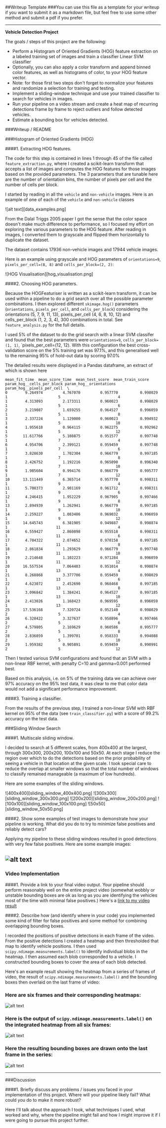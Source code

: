 ##Writeup Template
###You can use this file as a template for your writeup if you want to submit it as a markdown file, but feel free to use some other method and submit a pdf if you prefer.

---

**Vehicle Detection Project**

The goals / steps of this project are the following:

* Perform a Histogram of Oriented Gradients (HOG) feature extraction on a labeled training set of images and train a classifier Linear SVM classifier
* Optionally, you can also apply a color transform and append binned color features, as well as histograms of color, to your HOG feature vector. 
* Note: for those first two steps don't forget to normalize your features and randomize a selection for training and testing.
* Implement a sliding-window technique and use your trained classifier to search for vehicles in images.
* Run your pipeline on a video stream and create a heat map of recurring detections frame by frame to reject outliers and follow detected vehicles.
* Estimate a bounding box for vehicles detected.

[//]: # (Image References)
[image1]: ./examples/car_not_car.png
[image2]: ./examples/HOG_example.jpg
[image3]: ./examples/sliding_windows.jpg
[image4]: ./examples/sliding_window.jpg
[image5]: ./examples/bboxes_and_heat.png
[image6]: ./examples/labels_map.png
[image7]: ./examples/output_bboxes.png
[video1]: ./project_video.mp4


###Writeup / README

###Histogram of Oriented Gradients (HOG)

####1. Extracting HOG features.

The code for this step is contained in lines 1 through 45 of the file called `feature_extraction.py`, where I created a
scikit-learn transform that accepts a list of images and computes the HOG features for those images based on the provided
parameters.  The 3 parameters that are tunable here are the number of orientation bins, the number of pixels per cell
and the number of cells per block.

I started by reading in all the `vehicle` and `non-vehicle` images.  Here is an example of one of each of the `vehicle` and `non-vehicle` classes

![alt text][data_examples.png]


From the Dalal Triggs 2005 paper I got the sense that the color space doesn't make much difference to performance, so I focused my effort
on exploring the various parameters to the HOG feature. After reading in images, I converted them to grayscale and flipped them horizontally
to duplicate the dataset.

The dataset contains 17936 non-vehicle images and 17944 vehicle images.

Here is an example using grayscale and HOG parameters of `orientations=9`, `pixels_per_cell=(8, 8)` and `cells_per_block=(2, 2)`:

![HOG Visualisation][hog_visualisation.png]

####2. Choosing HOG parameters.

Because the HOGFeaturiser is written as a scikit-learn transform, it can be used within a pipeline to do a grid search over all the possible parameter combinations.
I then explored different `skimage.hog()` parameters (`orientations`, `pixels_per_cell`, and `cells_per_block`)
considering the orientations (5, 7, 9, 11, 13), pixels_per_cell (4, 6, 8, 10, 12) and cells_per_block (1, 2, 3, 4), 300 combinations in total. See `feature_analysis.py` for the full details.

I used 5% of the dataset to do the grid search with a linear SVM classifer and found that the best parameters were `orientations=9`, `cells_per_block=(1, 1)`, `pixels_per_cell=(12, 12).
With this configuration the best cross-validation score on the 5% training set was 97.1%, and this generalised well to the remaining 95% of hold-out data
by scoring 97.0%

The detailed results were displayed in a Pandas dataframe, an extract of which is shown here

    mean_fit_time  mean_score_time  mean_test_score  mean_train_score param_hog__cells_per_block param_hog__orientations param_hog__pixels_per_cell  \
    0        9.264974         4.767070         0.957770          0.998029                          1                       5                          4   
    1        4.313093         2.173311         0.960023          0.998029                          1                       5                          6   
    2        3.219087         1.659255         0.964527          0.996059                          1                       5                          8   
    3        2.337224         1.129000         0.960023          0.994932                          1                       5                         10   
    4        1.955618         0.964115         0.962275          0.992962                          1                       5                         12   
    5       11.617766         5.108875         0.951577          0.997748                          1                       7                          4   
    6        4.954706         2.399121         0.959459          0.997748                          1                       7                          6   
    7        3.828630         1.702304         0.966779          0.997185                          1                       7                          8   
    8        2.426752         1.192216         0.965090          0.996340                          1                       7                         10   
    9        1.985604         0.994176         0.966779          0.995777                          1                       7                         12   
    10      13.111449         6.365714         0.957770          0.998311                          1                       9                          4   
    11       5.708373         2.901169         0.961712          0.998311                          1                       9                          6   
    12       4.246415         1.952229         0.967905          0.997466                          1                       9                          8   
    13       2.894939         1.262941         0.966779          0.997185                          1                       9                         10   
    14       2.259227         1.083486         0.969032          0.996059                          1                       9                         12   
    15      14.645743         6.381905         0.949887          0.998874                          1                      11                          4   
    16       6.559427         2.860898         0.955518          0.998311                          1                      11                          6   
    17       4.704322         2.074652         0.970158          0.997185                          1                      11                          8   
    18       2.861834         1.293629         0.966779          0.997748                          1                      11                         10   
    19       2.214648         1.102223         0.971284          0.996059                          1                      11                         12   
    20      16.557534         7.064403         0.951014          0.998874                          1                      13                          4   
    21       8.268868         3.377706         0.959459          0.998029                          1                      13                          6   
    22       4.623072         2.452690         0.968468          0.997185                          1                      13                          8   
    23       3.096842         1.384241         0.964527          0.997185                          1                      13                         10   
    24       2.413026         1.168423         0.969595          0.996059                          1                      13                         12   
    25      17.536168         7.320724         0.952140          0.998029                          2                       5                          4   
    26       6.328422         3.327637         0.958896          0.997466                          2                       5                          6   
    27       4.579805         2.169629         0.960586          0.995777                          2                       5                          8   
    28       2.836059         1.399701         0.958333          0.994088                          2                       5                         10   
    29       1.959382         0.905891         0.959459          0.990991                          2                       5                         12 


Then I tested various SVM configurations and found that an SVM with a non-linear RBF kernel, with penalty C=10 and gamma=0.001 performed best.

Based on this analysis, i.e. on 5% of the training data we can achieve over 97% accuracy on the 95% test data, it was clear to me
that color data would not add a significant performance improvement.

####3. Training a classifier.

From the results of the previous step, I trained a non-linear SVM with RBF kernel on 95% of the data (see `train_classifier.py`) with a
score of 99.2% accuracy on the test data.

###Sliding Window Search

####1. Multiscale sliding window.

I decided to search at 5 different scales, from 400x400 at the largest, through 300x300, 200x200, 100x100 and 50x50.  At each stage I reduce the region over which to do the detections based
on the prior probability of seeing a vehicle in that location at the given scale. I took special care to reduce the overlap at smaller windows so that the total number of windows to
classify remained manageable (a maximum of low hundreds).

Here are some examples of the sliding windows.

![400x400][sliding_window_400x400.png]
![300x300][sliding_window_300x300.png]
![200x200][sliding_window_200x200.png]
![100x100][sliding_window_100x100.png]
![50x50][sliding_window_50x50.png]

####2. Show some examples of test images to demonstrate how your pipeline is working.  What did you do to try to minimize false positives and reliably detect cars?

Applying my pipeline to these sliding windows resulted in good detections with very few false positives. Here are some example images:

![alt text][image4]
---

### Video Implementation

####1. Provide a link to your final video output.  Your pipeline should perform reasonably well on the entire project video (somewhat wobbly or unstable bounding boxes are ok as long as you are identifying the vehicles most of the time with minimal false positives.)
Here's a [link to my video result](./project_video.mp4)


####2. Describe how (and identify where in your code) you implemented some kind of filter for false positives and some method for combining overlapping bounding boxes.

I recorded the positions of positive detections in each frame of the video.  From the positive detections I created a heatmap and then thresholded that map to identify vehicle positions.  I then used `scipy.ndimage.measurements.label()` to identify individual blobs in the heatmap.  I then assumed each blob corresponded to a vehicle.  I constructed bounding boxes to cover the area of each blob detected.  

Here's an example result showing the heatmap from a series of frames of video, the result of `scipy.ndimage.measurements.label()` and the bounding boxes then overlaid on the last frame of video:

### Here are six frames and their corresponding heatmaps:

![alt text][image5]

### Here is the output of `scipy.ndimage.measurements.label()` on the integrated heatmap from all six frames:
![alt text][image6]

### Here the resulting bounding boxes are drawn onto the last frame in the series:
![alt text][image7]



---

###Discussion

####1. Briefly discuss any problems / issues you faced in your implementation of this project.  Where will your pipeline likely fail?  What could you do to make it more robust?

Here I'll talk about the approach I took, what techniques I used, what worked and why, where the pipeline might fail and how I might improve it if I were going to pursue this project further.  


